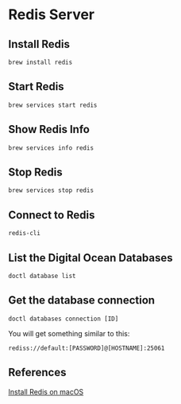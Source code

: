 # Redis Server

## Install Redis

```shell
brew install redis
```

## Start Redis

```shell
brew services start redis
```

## Show Redis Info

```shell
brew services info redis
```

## Stop Redis

```shell
brew services stop redis
```

## Connect to Redis

```shell
redis-cli
```

## List the Digital Ocean Databases

```shell
doctl database list
```

## Get the database connection

```shell
doctl databases connection [ID]
```

You will get something similar to this:

```shell
rediss://default:[PASSWORD]@[HOSTNAME]:25061
```

## References

[Install Redis on macOS](https://redis.io/docs/install/install-redis/install-redis-on-mac-os/)
